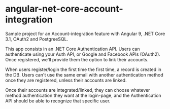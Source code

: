 # angular-net-core-account-integration

Sample project for an Account-integration feature with Angular 9, .NET Core 3.1, OAuth2 and PostgreeSQL.



This app consists in an .NET Core Authentication API.
Users can authenticate using your Auth API, or Google and Facebook APIs (OAuth2). Once registered, we'll provide them the option to link their accounts.

When users register/login the first time the first time, a record is created in the DB. 
Users can't use the same email with another authentication method once they are registered, unless their accounts are linked. 


Once their accounts are integrated/linked, they can choose whatever method authentication they want at the login-page, and the Authentication API should be able to recognize that specific user.
